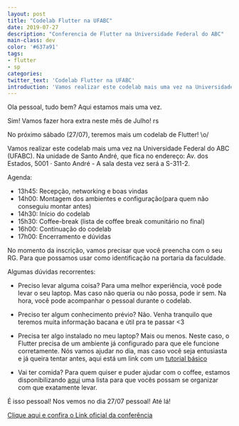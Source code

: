 ```yaml
---
layout: post
title: "Codelab Flutter na UFABC"
date: 2019-07-27
description: "Conferencia de Flutter na Universidade Federal do ABC"
main-class: dev
color: '#637a91'
tags:
- flutter
- sp
categories:
twitter_text: 'Codelab Flutter na UFABC'
introduction: 'Vamos realizar este codelab mais uma vez na Universidade Federal do ABC (UFABC). Na unidade de Santo André, que fica no endereço: Av. dos Estados, 5001 · Santo André - A sala desta vez será a S-311-2.'
---
```

 Ola pessoal, tudo bem? Aqui estamos mais uma vez.

Sim! Vamos fazer hora extra neste mês de Julho! rs

No próximo sábado (27/07), teremos mais um codelab de Flutter! \o/

Vamos realizar este codelab mais uma vez na Universidade Federal do ABC (UFABC). Na unidade de Santo André, que fica no endereço: Av. dos Estados, 5001 · Santo André - A sala desta vez será a S-311-2.

Agenda:
- 13h45: Recepção, networking e boas vindas
- 14h00: Montagem dos ambientes e configuração(para quem não conseguiu montar antes)
- 14h30: Início do codelab
- 15h30: Coffee-break (lista de coffee break comunitário no final)
- 16h00: Continuação do codelab
- 17h00: Encerramento e dúvidas

No momento da inscrição, vamos precisar que você preencha com o seu RG. Para que possamos usar como identificação na portaria da faculdade.

Algumas dúvidas recorrentes:
- Preciso levar alguma coisa?
Para uma melhor experiência, você pode levar o seu laptop. Mas caso não queria ou não possa, pode ir sem. Na hora, você pode acompanhar o pessoal durante o codelab.

- Preciso ter algum conhecimento prévio?
Não. Venha tranquilo que teremos muita informação bacana e útil pra te passar <3

- Precisa ter algo instalado no meu laptop?
Mais ou menos. Neste caso, o Flutter precisa de um ambiente já configurado para que ele funcione corretamente. Nós vamos ajudar no dia, mas caso você seja entusiasta e já queira tentar antes, aqui está um link com um [tutorial básico](https://luizmarcus.com/android/instalando-e-configurando-o-flutter) 

- Vai ter comida?
Para quem quiser e puder ajudar com o coffee, estamos disponibilizando [aqui](https://docs.google.com/spreadsheets/d/1hPDnDuv_i33y33ba0xVcF5-JUVg0PMviP_4ETNNqZSs/edit?usp=sharing) uma lista para que vocês possam
se organizar com que exatamente levar.

É isso pessoal!
Nos vemos no dia 27/07 pessoal! Até lá!

 [Clique aqui e confira o Link oficial da conferência](https://www.meetup.com/pt-BR/GDG-ABC/events/262951676)

